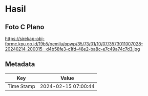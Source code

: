 # Hasil

## Foto C Plano

https://sirekap-obj-formc.kpu.go.id/19b5/pemilu/ppwp/35/73/01/10/07/3573011007028-20240214-200015--d4b58fe3-c1fd-48e2-ba8c-e7c49a74c7d3.jpg


## Metadata

| Key        | Value               |
| ---------- | ------------------- |
| Time Stamp | 2024-02-15 07:00:44 |



